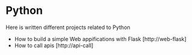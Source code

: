# Python
Here is written different projects related to Python

- How to build a simple Web appifications with Flask [http://web-flask]
- How to call apis [http://api-call]
